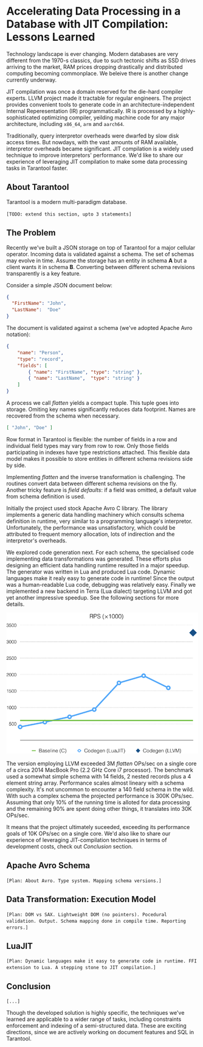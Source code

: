 # Accelerating Data Processing in a Database with JIT&nbsp;Compilation: Lessons Learned

Technology landscape is ever changing.
Modern databases are very different from the 1970-s classics,
due to such tectonic shifts as SSD drives arriving to the market,
RAM prices dropping drastically
and distributed computing becoming commonplace.
We beleive there is another change currently underway.

JIT compilation was once a domain reserved for the die-hard compiler experts.
LLVM project made it tractable for regular engineers.
The project provides convenient tools to
generate code in an architecture-independent Internal Reperesentation (IR) programmatically.
IR is processed by a highly-sophisticated optimizing compiler, yeilding
machine code for any major architecture, including `x86_64`, `arm` and `aarch64`.

Traditionally, query interpretor overheads were dwarfed by slow disk access times.
But nowdays, with the vast amounts of RAM available, interpretor overheads
became significant.
JIT compilation is a widely used technique to improve interpretors' performance.
We'd like to share our experience of leveraging JIT compilation
to make some data processing tasks in Tarantool faster.

## About Tarantool

Tarantool is a modern multi-paradigm database.

`[TODO: extend this section, upto 3 statements]`

## The Problem

Recently we've built a JSON storage on top of Tarantool for a
major cellular operator. Incoming data is validated against a schema.
The set of schemas may evolve in time.
Assume the storage has an entity in schema **A** but a client wants it in schema **B**.
Converting between different schema revisions transparently is a key feature.

Consider a simple JSON document below:

```json
{
  "FirstName": "John",
  "LastName":  "Doe"
}
```

The document is validated against a schema (we've adopted Apache Avro notation):

```json
{
    "name": "Person",
    "type": "record",
    "fields": [
        { "name": "FirstName", "type": "string" },
        { "name": "LastName",  "type": "string" }
    ]
}
```

A process we call *flatten* yields a compact tuple.
This tuple goes into storage.
Omiting key names significantly reduces data footprint.
Names are recovered from the schema when necessary.

```json
[ "John", "Doe" ]
```

Row format in Tarantool is flexible:
the number of fields in a row and individual field types may vary from row to row.
Only those fields participating in indexes have type restrictions attached.
This flexible data model makes it possible to store entities in different schema
revisions side by side.

Implementing *flatten* and the inverse transformation is challenging.
The routines convert data between different schema revisions on the fly.
Another tricky feature is *field defaults*: if a field was omitted, a default value from schema definition is used.

Initially the project used stock Apache Avro C library. The library implements a generic data handling machinery which consults schema definition in runtime, very similar to a programming language's interpretor. Unfortunately, the performance was unsatisfactory, which could be attributed to frequent memory allocation, lots of indirection and the interpretor's overheads.

We explored code generation next. For each schema, the specialised code implementing data transformations was generated. These efforts plus designing an efficient data handling runtime resulted in a major speedup. The generator was written in Lua and produced Lua code. Dynamic languages make it realy easy to generate code in runtime! Since the output was a human-readable Lua code, debugging was relatively easy. Finally we implemented a new backend in Terra (Lua dialect) targeting LLVM and got yet another impressive speedup. See the following sections for more details.

![Performance during project's lifetime](https://github.com/mejedi/tarantool-avro-schema-article/blob/master/avro_perf.png?raw=true)

The version employing LLVM exceeded 3M *flatten* OPs/sec on a single core of a circa 2014 MacBook Pro (2.2 GHz Core i7 processor). The benchmark used a somewhat simple schema with 14 fields, 2 nested records plus a 4 element string array. Performance scales almost lineary with a schema complexity. It's not uncommon to encounter a 140 field schema in the wild. With such a complex schema the projected performance is 300K OPs/sec. Assuming that only 10% of the running time is alloted for data processing and the remaining 90% are spent doing other things, it translates into 30K OPs/sec.

It means that the project ultimately suceeded, exceeding its performance goals of 10K OPs/sec on a single core. We'd also like to share our experience of leveraging JIT-compilation techniques in terms of development costs, check out *Conclusion* section.

## Apache Avro Schema

`[Plan: About Avro. Type system. Mapping schema versions.]`

## Data Transformation: Execution Model

`[Plan: DOM vs SAX. Lightweight DOM (no pointers). Pocedural validation. Output. Schema mapping done in compile time. Reporting errors.]`

## LuaJIT

`[Plan: Dynamic languages make it easy to generate code in runtime. FFI extension to Lua. A stepping stone to JIT compilation.]`

## Conclusion

`[...]`

Though the developed solution is highly specific, the techniques we've learned
are applicable to a wider range of tasks, including constraints enforcement
and indexing of a semi-structured data.
These are exciting directions, since we are actively working on document
features and SQL in Tarantool.
